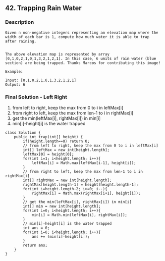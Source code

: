 ## 42. Trapping Rain Water

### Description

```
Given n non-negative integers representing an elevation map where the width of each bar is 1, compute how much water it is able to trap after raining.


The above elevation map is represented by array [0,1,0,2,1,0,1,3,2,1,2,1]. In this case, 6 units of rain water (blue section) are being trapped. Thanks Marcos for contributing this image!

Example:

Input: [0,1,0,2,1,0,1,3,2,1,2,1]
Output: 6
```

### Final Solution - Left Right

1. from left to right, keep the max from 0 to i in leftMax[i]
2. from right to left, keep the max from len-1 to i in rightMax[i]
3. get the min(leftMax[i], rightMax[i]) in min[i]
4. min[i]-height[i] is the water trapped

```
class Solution {
    public int trap(int[] height) {
        if(height.length==0) return 0;
        // from left to right, keep the max from 0 to i in leftMax[i]
        int[] leftMax = new int[height.length];
        leftMax[0] = height[0];
        for(int i=1; i<height.length; i++){
            leftMax[i] = Math.max(leftMax[i-1], height[i]);
        }
        // from right to left, keep the max from len-1 to i in rightMax[i]
        int[] rightMax = new int[height.length];
        rightMax[height.length-1] = height[height.length-1];
        for(int i=height.length-2; i>=0; i--){
            rightMax[i] = Math.max(rightMax[i+1], height[i]);
        }
        // get the min(leftMax[i], rightMax[i]) in min[i]
        int[] min = new int[height.length];
        for(int i=0; i<height.length; i++){
            min[i] = Math.min(leftMax[i], rightMax[i]);
        }
        // min[i]-height[i] is the water trapped
        int ans = 0;
        for(int i=0; i<height.length; i++){
            ans += (min[i]-height[i]);
        }
        return ans;
    }
}
```